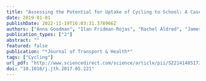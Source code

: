 ```yaml
---
title: "Assessing the Potential for Uptake of Cycling to School: A Case Study of England"
date: 2019-01-01
publishDate: 2022-11-19T16:03:31.378966Z
authors: ["Anna Goodman", "Ilan Fridman-Rojas", "Rachel Aldred", "James Woodcock", "Robin Lovelace"]
publication_types: ["2"]
abstract: ""
featured: false
publication: "*Journal of Transport & Health*"
tags: ["Cycling"]
url_pdf: "http://www.sciencedirect.com/science/article/pii/S2214140517303808"
doi: "10.1016/j.jth.2017.05.221"
---
```


